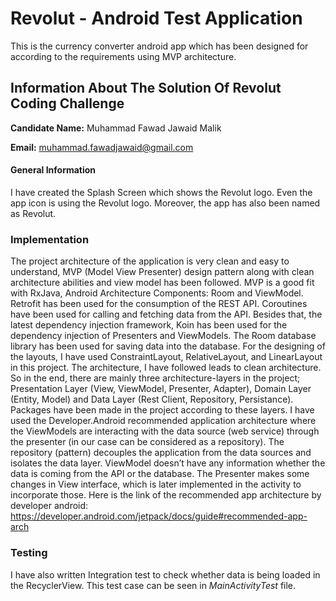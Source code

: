 # Revolut - Android Test Application
This is the currency converter android app which has been designed for according to the requirements using MVP architecture.

## Information About The Solution Of Revolut Coding Challenge

**Candidate Name:** Muhammad Fawad Jawaid Malik

**Email:** muhammad.fawadjawaid@gmail.com

#### General Information
I have created the Splash Screen which shows the Revolut logo. Even the app icon is using the Revolut logo. Moreover, the app has also been named as Revolut.

### Implementation
The project architecture of the application is very clean and easy to understand, MVP (Model View Presenter) design pattern along with clean architecture abilities and view model has been followed. MVP is a good fit with RxJava, Android Architecture Components: Room and ViewModel. Retrofit has been used for the consumption of the REST API. Coroutines have been used for calling and fetching data from the API. Besides that, the latest dependency injection framework, Koin has been used for the dependency injection of Presenters and ViewModels. The Room database library has been used for saving data into the database. For the designing of the layouts, I have used ConstraintLayout, RelativeLayout, and LinearLayout in this project. 
The architecture, I have followed leads to clean architecture. So in the end, there are mainly three architecture-layers in the project; Presentation Layer (View, ViewModel, Presenter, Adapter), Domain Layer (Entity, Model) and Data Layer (Rest Client, Repository, Persistance). Packages have been made in the project according to these layers.
I have used the Developer.Android recommended application architecture where the ViewModels are interacting with the data source (web service) through the presenter (in our case can be considered as a repository). The repository (pattern) decouples the application from the data sources and isolates the data layer. ViewModel doesn’t have any information whether the data is coming from the API or the database. The Presenter makes some changes in View interface, which is later implemented in the activity to incorporate those.
Here is the link of the recommended app architecture by developer android:
https://developer.android.com/jetpack/docs/guide#recommended-app-arch

### Testing
I have also written Integration test to check whether data is being loaded in the RecyclerView. This test case can be seen in *MainActivityTest* file.

